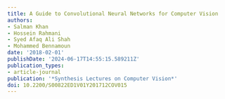 ```yaml
---
title: A Guide to Convolutional Neural Networks for Computer Vision
authors:
- Salman Khan
- Hossein Rahmani
- Syed Afaq Ali Shah
- Mohammed Bennamoun
date: '2018-02-01'
publishDate: '2024-06-17T14:55:15.589211Z'
publication_types:
- article-journal
publication: '*Synthesis Lectures on Computer Vision*'
doi: 10.2200/S00822ED1V01Y201712COV015
---
```

